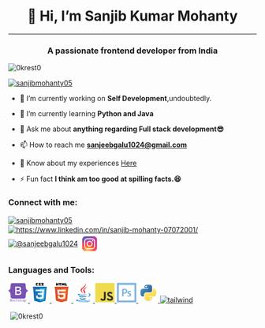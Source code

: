 <h1 align="center">👋 Hi, I’m Sanjib Kumar Mohanty</h1><hr>
<h3 align="center">A passionate frontend developer from India</h3>

<p align="left"> <img src="https://komarev.com/ghpvc/?username=0krest0&label=Profile%20views&color=0e75b6&style=flat" alt="0krest0" /> </p>

<p align="left"> <a href="https://twitter.com/sanjibmohanty05" target="blank"><img src="https://img.shields.io/twitter/follow/sanjibmohanty05?logo=twitter&style=for-the-badge" alt="sanjibmohanty05" /></a> </p>

- 🔭 I’m currently working on <b>Self Development</b>,undoubtedly.

- 🌱 I’m currently learning **Python and Java**

- 💬 Ask me about **anything regarding Full stack development😎**

- 📫 How to reach me **sanjeebgalu1024@gmail.com**

- 📄 Know about my experiences <a href="https://drive.google.com/file/d/1i5fXJfeI4bxAruiawgXuG3HgZf_9EXmI/view?usp=sharing">Here</a>

- ⚡ Fun fact **I think am too good at spilling facts.😆**

<h3 align="left">Connect with me:</h3>
<p align="left">
<a href="https://twitter.com/sanjibmohanty05" target="blank"><img align="center" src="https://raw.githubusercontent.com/rahuldkjain/github-profile-readme-generator/master/src/images/icons/Social/twitter.svg" alt="sanjibmohanty05" height="30" width="40" /></a>
<a href="https://linkedin.com/in/https://www.linkedin.com/in/sanjib-mohanty-07072001/" target="blank"><img align="center" src="https://raw.githubusercontent.com/rahuldkjain/github-profile-readme-generator/master/src/images/icons/Social/linked-in-alt.svg" alt="https://www.linkedin.com/in/sanjib-mohanty-07072001/" height="30" width="40" /></a>
<a href="https://www.hackerrank.com/@sanjeebgalu1024" target="blank"><img align="center" src="https://raw.githubusercontent.com/rahuldkjain/github-profile-readme-generator/master/src/images/icons/Social/hackerrank.svg" alt="@sanjeebgalu1024" height="30" width="40" /></a>
<a href="https://www.instagram.com/__i.am.sanjib__/" target="blank"><img align="center" src="https://github.com/kaal-coder/kaal-coder/blob/main/instagram.png" alt="__i.am.sanjib__" height="40" width="40" /></a>
</p>

<h3 align="left">Languages and Tools:</h3>
<p align="left"> <a href="https://getbootstrap.com" target="_blank" rel="noreferrer"> <img src="https://raw.githubusercontent.com/devicons/devicon/master/icons/bootstrap/bootstrap-plain-wordmark.svg" alt="bootstrap" width="40" height="40"/> </a> <a href="https://www.w3schools.com/css/" target="_blank" rel="noreferrer"> <img src="https://raw.githubusercontent.com/devicons/devicon/master/icons/css3/css3-original-wordmark.svg" alt="css3" width="40" height="40"/> </a> <a href="https://www.w3.org/html/" target="_blank" rel="noreferrer"> <img src="https://raw.githubusercontent.com/devicons/devicon/master/icons/html5/html5-original-wordmark.svg" alt="html5" width="40" height="40"/> </a> <a href="https://www.java.com" target="_blank" rel="noreferrer"> <img src="https://raw.githubusercontent.com/devicons/devicon/master/icons/java/java-original.svg" alt="java" width="40" height="40"/> </a> <a href="https://developer.mozilla.org/en-US/docs/Web/JavaScript" target="_blank" rel="noreferrer"> <img src="https://raw.githubusercontent.com/devicons/devicon/master/icons/javascript/javascript-original.svg" alt="javascript" width="40" height="40"/> </a> <a href="https://www.photoshop.com/en" target="_blank" rel="noreferrer"> <img src="https://raw.githubusercontent.com/devicons/devicon/master/icons/photoshop/photoshop-line.svg" alt="photoshop" width="40" height="40"/> </a> <a href="https://www.python.org" target="_blank" rel="noreferrer"> <img src="https://raw.githubusercontent.com/devicons/devicon/master/icons/python/python-original.svg" alt="python" width="40" height="40"/> </a> <a href="https://tailwindcss.com/" target="_blank" rel="noreferrer"> <img src="https://www.vectorlogo.zone/logos/tailwindcss/tailwindcss-icon.svg" alt="tailwind" width="40" height="40"/> </a> </p>

<p>&nbsp;<img align="center" src="https://github-readme-stats.vercel.app/api?username=0krest0&show_icons=true&locale=en" alt="0krest0" /></p>
